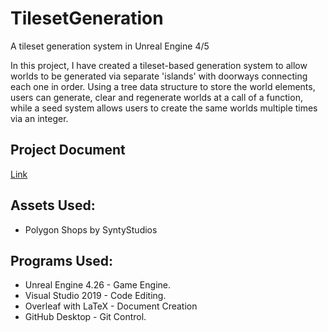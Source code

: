 # TilesetGeneration
 A tileset generation system in Unreal Engine 4/5

 In this project, I have created a tileset-based generation system to allow worlds to be generated via separate 'islands' with doorways connecting each one in order.  Using a tree data structure to store the world elements, users can generate, clear and regenerate worlds at a call of a function, while a seed system allows users to create the same worlds multiple times via an integer.

## Project Document
 
 [Link](https://github.com/profdambledore/TilesetGeneration/blob/main/Document/Tileset_Generation_System.pdf)

 ## Assets Used:
- Polygon Shops by SyntyStudios 

## Programs Used:
- Unreal Engine 4.26 - Game Engine.
- Visual Studio 2019 - Code Editing.
- Overleaf with LaTeX - Document Creation
- GitHub Desktop - Git Control. 
